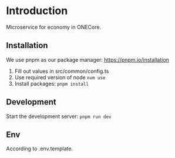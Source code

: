 # Introduction

Microservice for economy in ONECore.

## Installation

We use pnpm as our package manager: https://pnpm.io/installation

1. Fill out values in src/common/config.ts
2. Use required version of node `nvm use`
3. Install packages: `pnpm install`

## Development

Start the development server: `pnpm run dev`

## Env

According to .env.template.
